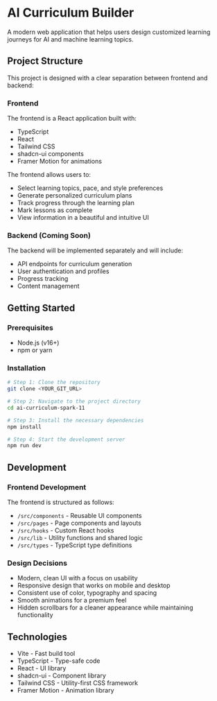 # AI Curriculum Builder

A modern web application that helps users design customized learning journeys for AI and machine learning topics.

## Project Structure

This project is designed with a clear separation between frontend and backend:

### Frontend
The frontend is a React application built with:
- TypeScript
- React
- Tailwind CSS
- shadcn-ui components
- Framer Motion for animations

The frontend allows users to:
- Select learning topics, pace, and style preferences
- Generate personalized curriculum plans
- Track progress through the learning plan
- Mark lessons as complete
- View information in a beautiful and intuitive UI

### Backend (Coming Soon)
The backend will be implemented separately and will include:
- API endpoints for curriculum generation
- User authentication and profiles
- Progress tracking
- Content management

## Getting Started

### Prerequisites
- Node.js (v16+)
- npm or yarn

### Installation

```sh
# Step 1: Clone the repository
git clone <YOUR_GIT_URL>

# Step 2: Navigate to the project directory
cd ai-curriculum-spark-11

# Step 3: Install the necessary dependencies
npm install

# Step 4: Start the development server
npm run dev
```

## Development

### Frontend Development
The frontend is structured as follows:
- `/src/components` - Reusable UI components
- `/src/pages` - Page components and layouts
- `/src/hooks` - Custom React hooks
- `/src/lib` - Utility functions and shared logic
- `/src/types` - TypeScript type definitions

### Design Decisions
- Modern, clean UI with a focus on usability
- Responsive design that works on mobile and desktop
- Consistent use of color, typography and spacing
- Smooth animations for a premium feel
- Hidden scrollbars for a cleaner appearance while maintaining functionality

## Technologies
- Vite - Fast build tool
- TypeScript - Type-safe code
- React - UI library
- shadcn-ui - Component library
- Tailwind CSS - Utility-first CSS framework
- Framer Motion - Animation library

